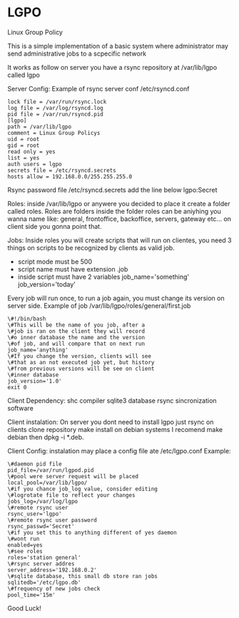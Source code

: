 # LGPO
Linux Group Policy

This is a simple implementation of a basic system
where administrator may send administrative jobs to
a scpecific network


It works as follow on server you have a rsync
repository at /var/lib/lgpo called lgpo


Server Config:
Example of rsync server conf /etc/rsyncd.conf
```
lock file = /var/run/rsync.lock
log file = /var/log/rsyncd.log
pid file = /var/run/rsyncd.pid
[lgpo]
path = /var/lib/lgpo
comment = Linux Group Policys
uid = root
gid = root
read only = yes
list = yes
auth users = lgpo
secrets file = /etc/rsyncd.secrets
hosts allow = 192.168.0.0/255.255.255.0
```

Rsync password file /etc/rsyncd.secrets add
the line below
lgpo:Secret


Roles:
inside /var/lib/lgpo or anywere you decided to place it
create a folder called roles.
Roles are folders inside the folder roles can be aniyhing
you wanna name like: general, frontoffice, backoffice,
servers, gateway etc... on client side you gonna point that.

Jobs:
Inside roles you will create scripts that will run on
clientes, you need 3 things on scripts to be recognized
by clients as valid job.

- script mode must be 500
- script name must have extension .job
- inside script must have 2 variables
job_name='something'
job_version='today'

Every job will run once, to run a job again, you must change
its version on server side.
Example of job /var/lib/lgpo/roles/general/first.job 
```
\#!/bin/bash
\#This will be the name of you job, after a
\#job is ran on the client they will record
\#o inner database the name and the version
\#of job, and will compare that on next run
job_name='anything'
\#If you change the version, clients will see
\#that as an not executed job yet, but history
\#from previous versions will be see on client
\#inner database
job_version='1.0'
exit 0
```

Client Dependency:
shc compiler
sqlite3 database
rsync sincronization software


Client instalation:
On server you dont need to install lgpo just rsync
on clients clone repository make install on debian
systems I recomend make debian then dpkg -i *.deb.


Client Config:
instalation may place a config file ate /etc/lgpo.conf
Example:
```
\#daemon pid file
pid_file=/var/run/lgpod.pid
\#pool were server request will be placed
local_pool=/var/lib/lgpo/
\#if you chance job_log value, consider editing
\#logrotate file to reflect your changes
jobs_log=/var/log/lgpo
\#remote rsync user
rsync_user='lgpo'
\#remote rsync user password
rsync_passwd='Secret'
\#if you set this to anything different of yes daemon
\#wont run
enabled=yes
\#see roles
roles='station general'
\#rsync server addres
server_address='192.168.0.2'
\#sqlite database, this small db store ran jobs
sqlitedb='/etc/lgpo.db'
\#frequency of new jobs check
pool_time='15m'
```


Good Luck!
